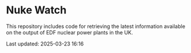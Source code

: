 # Nuke Watch

This repository includes code for retrieving the latest information available on the output of EDF nuclear power plants in the UK.

Last updated: 2025-03-23 16:16
